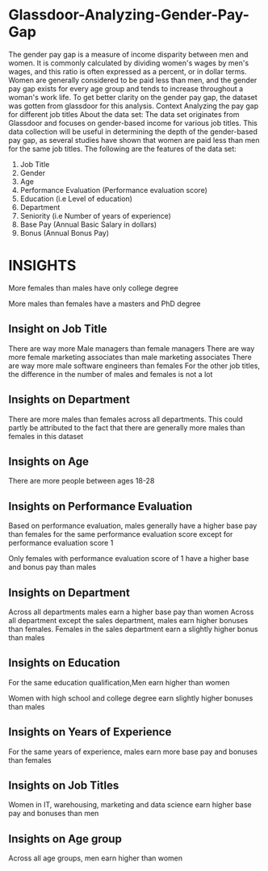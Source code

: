 # Glassdoor-Analyzing-Gender-Pay-Gap

The gender pay gap is a measure of income disparity between men and women. It is commonly calculated by dividing women's wages by men's wages, and this ratio is often expressed as a percent, or in dollar terms.
Women are generally considered to be paid less than men, and the gender pay gap exists for every age group and tends to increase throughout a woman's work life.
To get better clarity on the gender pay gap, the dataset was gotten from glassdoor for this analysis.
Context
Analyzing the pay gap for different job titles
About the data set:
The data set originates from Glassdoor and focuses on gender-based income for various job titles. This data collection will be useful in determining the depth of the gender-based pay gap, as several studies have shown that women are paid less than men for the same job titles. The following are the features of the data set: 
1. Job Title
2. Gender
3. Age
4. Performance Evaluation (Performance evaluation score)
5. Education (i.e Level of education)
6. Department
7. Seniority (i.e Number of years of experience)
8. Base Pay (Annual Basic Salary in dollars)
9. Bonus (Annual Bonus Pay)

# INSIGHTS
More females than males have only college degree

More males than females have a masters and PhD degree

## Insight on Job Title
There are way more Male managers than female managers
There are way more female marketing associates than male marketing associates
There are way more male software engineers than females
For the other job titles, the difference in the number of males and females is not a lot

## Insights on Department
There are more males than females across all departments. This could partly be attributed to the fact that there are generally more males than females in this dataset

## Insights on Age
There are more people between ages 18-28

## Insights on Performance Evaluation
Based on performance evaluation, males generally have a higher base pay than females for the same performance evaluation score except for performance evaluation score 1

Only females with performance evaluation score of 1 have a higher base and bonus pay than males

## Insights on Department
Across all departments males earn a higher base pay than women
Across all department except the sales department, males earn higher bonuses than females. Females in the sales department earn a slightly higher bonus than males

## Insights on Education
For the same education qualification,Men earn higher than women

Women with high school and college degree earn slightly higher bonuses than males

## Insights on Years of Experience
For the same years of experience, males earn more base pay and bonuses than females

## Insights on Job Titles
Women in IT, warehousing, marketing and data science earn higher base pay and bonuses than men

## Insights on Age group
Across all age groups, men earn higher than women
